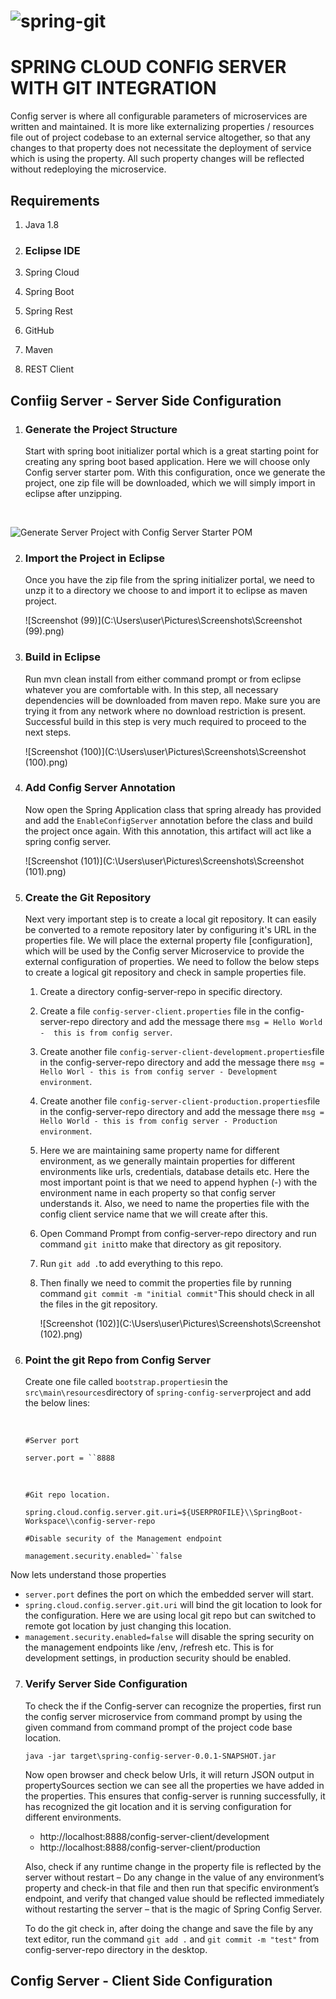 # ![spring-git](C:\Users\user\Pictures\spring-git.png)

# SPRING CLOUD CONFIG SERVER WITH GIT INTEGRATION

Config server is where all configurable parameters of microservices are written and maintained. It is more like externalizing properties / resources file out of project codebase to an external service altogether, so that any changes to that property does not necessitate the deployment of service which is using the property. All such property changes will be reflected without redeploying the microservice.

## Requirements

1. Java 1.8

2. ### Eclipse IDE

3. Spring Cloud

4. Spring Boot

5. Spring Rest

6. GitHub

7. Maven

8. REST Client

## Confiig Server - Server Side Configuration

1. ### Generate the Project Structure

   Start with spring boot initializer portal which is a great starting point for creating any spring boot based application. Here we will choose only Config server starter pom. With this configuration, once we generate the project, one zip file will be downloaded, which we will simply import in eclipse after unzipping.

   ​

![Generate Server Project with Config Server Starter POM](https://howtodoinjava.com/wp-content/uploads/2017/07/server_generation.png)

2. ### Import the Project in Eclipse

   Once you have the zip file from the spring initializer portal, we need to unzp it to a directory we choose to and import it to eclipse as maven project.

   ![Screenshot (99)](C:\Users\user\Pictures\Screenshots\Screenshot (99).png)



3. ### Build in Eclipse

   Run mvn clean install from either command prompt or from eclipse whatever you are comfortable with. In this step, all necessary dependencies will be downloaded from maven repo. Make sure you are trying it from any network where no download restriction is present. Successful build in this step is very much required to proceed to the next steps.

   ![Screenshot (100)](C:\Users\user\Pictures\Screenshots\Screenshot (100).png)



4. ### Add Config Server Annotation

   Now open the Spring Application class that spring already has provided and add the `EnableConfigServer` annotation before the class and build the project once again. With this annotation, this artifact will act like a spring config server.

   ![Screenshot (101)](C:\Users\user\Pictures\Screenshots\Screenshot (101).png)



5. ### Create the Git Repository

   Next very important step is to create a local git repository. It can easily be converted to a remote repository later by configuring it's URL in the properties file. We will place the external property file [configuration], which will be used by the Config server Microservice to provide the external configuration of properties. We need to follow the below steps to create a logical git repository and check in sample properties file.

   1. Create a directory config-server-repo in specific directory.

   2. Create a file `config-server-client.properties` file in the config-server-repo directory and add the message there `msg = Hello World -  this is from config server`.

   3. Create another file `config-server-client-development.properties`file in the config-server-repo directory and add the message there `msg = Hello Worl - this is from config server - Development environment`.

   4. Create another file `config-server-client-production.properties`file in the config-server-repo directory and add the message there `msg = Hello World - this is from config server - Production environment`.

   5. Here we are maintaining same property name for different environment, as we generally maintain properties for different environments like urls, credentials, database details etc. Here the most important point is that we need to append hyphen (-) with the environment name in each property so that config server understands it. Also, we need to name the properties file with the config client service name that we will create after this.

   6. Open Command Prompt from config-server-repo directory and run command `git init`to make that directory as git repository.

   7. Run `git add .`to add everything to this repo.

   8. Then finally we need to commit the properties file by running command `git commit -m "initial commit"`This should check in all the files in the git repository.

      ![Screenshot (102)](C:\Users\user\Pictures\Screenshots\Screenshot (102).png)

   ### 

6. ### Point the git Repo from Config Server

   Create one file called `bootstrap.properties`in the `src\main\resources`directory of `spring-config-server`project and add the below lines:

   ​

   `#Server port`

   `server.port = ``8888`

   ​

   `#Git repo location.`

   `spring.cloud.config.server.git.uri=${USERPROFILE}\\SpringBoot-Workspace\\config-server-repo`

    

   `#Disable security of the Management endpoint`

   `management.security.enabled=``false` 

Now lets understand those properties

- `server.port` defines the port on which the embedded server will start.
- `spring.cloud.config.server.git.uri` will bind the git location to look for the configuration. Here we are using local git repo but can switched to remote got location by just changing this location.
- `management.security.enabled=false` will disable the spring security on the management endpoints like /env, /refresh etc. This is for development settings, in production security should be enabled.

7. ### Verify Server Side Configuration

   To check the if the Config-server can recognize the properties, first run the config server microservice from command prompt by using the given command from command prompt of the project code base location.

   `java -jar target\spring-config-server-0.0.1-SNAPSHOT.jar`

   Now open browser and check below Urls, it will return JSON output in propertySources section we can see all the properties we have added in the properties. This ensures that config-server is running successfully, it has recognized the git location and it is serving configuration for different environments.

   - http://localhost:8888/config-server-client/development
   - http://localhost:8888/config-server-client/production

   Also, check if any runtime change in the property file is reflected by the server without restart – Do any change in the value of any environment’s property and check-in that file and then run that specific environment’s endpoint, and verify that changed value should be reflected immediately without restarting the server – that is the magic of Spring Config Server.

   To do the git check in, after doing the change and save the file by any text editor, run the command `git add .` and `git commit -m "test"` from config-server-repo directory in the desktop.



## Config Server - Client Side Configuration

